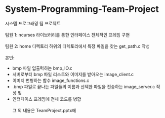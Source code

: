 # System-Programming-Team-Project
시스템 프로그래밍 팀 프로젝트<br><br>
팀원 1: ncurses 라이브러리를 통한 인터페이스 전체적인 프레임 구현<br><br>
팀원 2: home 디렉토리 하위의 디렉토리에서 특정 파일을 찾는 get_path.c 작성<br><br>
본인:<br>
* bmp 파일 입출력하는 bmp_IO.c<br>
* 서버로부터 bmp 파일 리스트와 이미지를 받아오는 image_client.c<br>
* 이미지 변형하는 함수 image_functions.c<br>
* .bmp 파일로 끝나는 파일들의 이름과 선택한 파일을 전송하는 image_server.c 작성 및<br>
* 인터페이스 프레임에 전체 코드를 병합
<br><br>
그 외 내용은 TeamProject.pptx에

